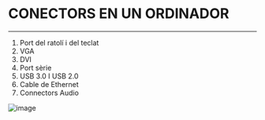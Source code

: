 # CONECTORS EN UN ORDINADOR
***

1. Port del ratolí i del teclat
2. VGA
3. DVI
4. Port sèrie
5. USB 3.0 I USB 2.0
6. Cable de Ethernet
7. Connectors Audio

![image](https://mail.google.com/mail/u/0/?ui=2&ik=0cc51efee6&view=fimg&th=157dc83fa2c5995d&attid=0.1&disp=inline&realattid=1548613905720804213-local0&safe=1&attbid=ANGjdJ_xNfVhehTW-XzWZeAtE9l0UkW1lnEUmaGTGh1lZe8poJ7n7nx8a4rzYM-BX3q7QPHImOqa4iExhSTN20HVvDlK6qBAX0qKUDockqjqxeHq5M73akNJWfyJsXM&ats=1477296495709&rm=157dc83fa2c5995d&zw&sz=w1440-h765)
